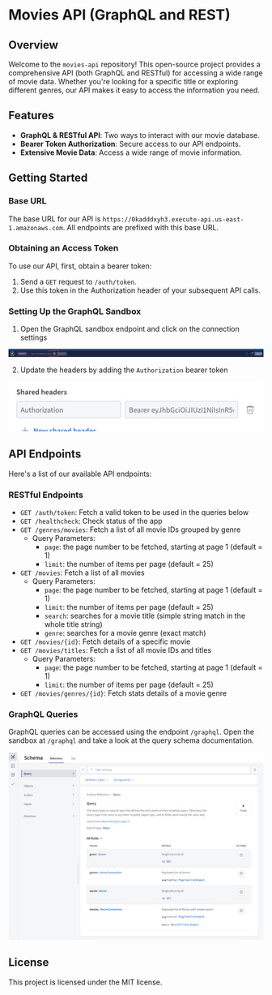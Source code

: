 # Movies API (GraphQL and REST)

## Overview

Welcome to the `movies-api` repository! This open-source project provides a comprehensive API (both GraphQL and RESTful) for accessing a wide range of movie data. Whether you're looking for a specific title or exploring different genres, our API makes it easy to access the information you need.

## Features

- **GraphQL & RESTful API**: Two ways to interact with our movie database.
- **Bearer Token Authorization**: Secure access to our API endpoints.
- **Extensive Movie Data**: Access a wide range of movie information.

## Getting Started

### Base URL

The base URL for our API is `https://0kadddxyh3.execute-api.us-east-1.amazonaws.com`. All endpoints are prefixed with this base URL.

### Obtaining an Access Token

To use our API, first, obtain a bearer token:

1. Send a `GET` request to `/auth/token`.
2. Use this token in the Authorization header of your subsequent API calls.

### Setting Up the GraphQL Sandbox

1. Open the GraphQL sandbox endpoint and click on the connection settings

![connection settings](./screenshots/GraphQL_sandbox_connection_settings_1.png)

2. Update the headers by adding the `Authorization` bearer token

![adding authorization header](./screenshots/GraphQL_sandbox_connection_settings_2.png)

## API Endpoints

Here's a list of our available API endpoints:

### RESTful Endpoints

- `GET /auth/token`: Fetch a valid token to be used in the queries below
- `GET /healthcheck`: Check status of the app
- `GET /genres/movies`: Fetch a list of all movie IDs grouped by genre
  - Query Parameters:
    - `page`: the page number to be fetched, starting at page 1 (default = 1)
    - `limit`: the number of items per page (default = 25)
- `GET /movies`: Fetch a list of all movies
  - Query Parameters:
    - `page`: the page number to be fetched, starting at page 1 (default = 1)
    - `limit`: the number of items per page (default = 25)
    - `search`: searches for a movie title (simple string match in the whole title string)
    - `genre`: searches for a movie genre (exact match)
- `GET /movies/{id}`: Fetch details of a specific movie
- `GET /movies/titles`: Fetch a list of all movie IDs and titles
  - Query Parameters:
    - `page`: the page number to be fetched, starting at page 1 (default = 1)
    - `limit`: the number of items per page (default = 25)
- `GET /movies/genres/{id}`: Fetch stats details of a movie genre

### GraphQL Queries

GraphQL queries can be accessed using the endpoint `/graphql`. Open the sandbox at `/graphql` and take a look at the query schema documentation.

![graphql query schema documentation](./screenshots/GraphQL_schema_query_doc.png)

## License

This project is licensed under the MIT license.
